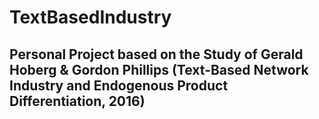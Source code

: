# TextBasedIndustry

## Personal Project based on the Study of Gerald Hoberg & Gordon Phillips (Text-Based Network Industry and Endogenous Product Differentiation, 2016)
